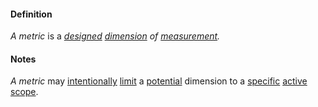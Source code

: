 #### Definition

*A metric* is a *[designed](https://github.com/gcassel/Modular-Organization-Terminology/blob/master/terms/design.md) [dimension](https://github.com/gcassel/Modular-Organization-Terminology/blob/master/terms/dimension.md) of [measurement](https://github.com/gcassel/Modular-Organization-Terminology/blob/master/terms/measure.md).*

#### Notes

*A metric* may [intentionally](https://github.com/gcassel/Modular-Organization-Terminology/blob/master/terms/intention.md) [limit](https://github.com/gcassel/Modular-Organization-Terminology/blob/master/terms/limit.md) a [potential](https://github.com/gcassel/Modular-Organization-Terminology/blob/master/terms/potential.md) dimension to a [specific](https://github.com/gcassel/Modular-Organization-Terminology/blob/master/terms/specific.md) [active](https://github.com/gcassel/Modular-Organization-Terminology/blob/master/terms/active.md) [scope](https://github.com/gcassel/Modular-Organization-Terminology/blob/master/terms/scope.md).
